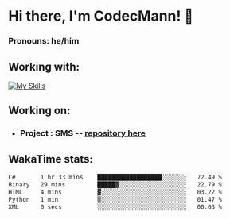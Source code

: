 # Hi there, I'm CodecMann! 👋

### Pronouns: he/him


## Working with:
[![My Skills](https://skillicons.dev/icons?i=kotlin,nodejs,django,python,bots&theme=dark)](https://skillicons.dev)


## Working on:
- ### Project : SMS -- [repository here](https://github.com/NikeStyleProject/project-sms)

## WakaTime stats:

<!--START_SECTION:waka-->

```txt
C#       1 hr 33 mins    ██████████████████░░░░░░░   72.49 %
Binary   29 mins         █████▓░░░░░░░░░░░░░░░░░░░   22.79 %
HTML     4 mins          ▓░░░░░░░░░░░░░░░░░░░░░░░░   03.22 %
Python   1 min           ▒░░░░░░░░░░░░░░░░░░░░░░░░   01.47 %
XML      0 secs          ░░░░░░░░░░░░░░░░░░░░░░░░░   00.03 %
```

<!--END_SECTION:waka-->

